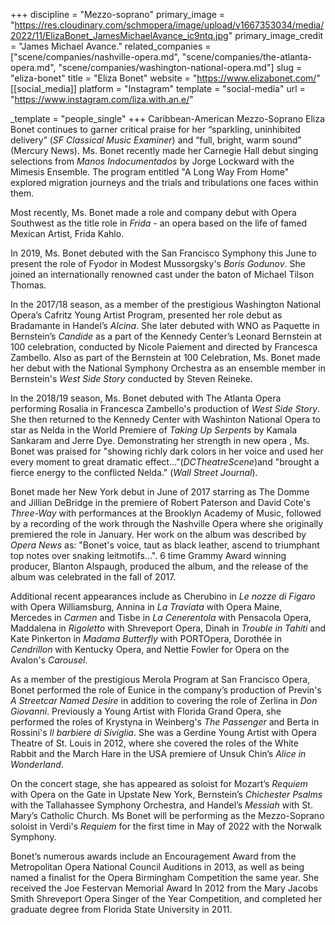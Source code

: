 +++
discipline = "Mezzo-soprano"
primary_image = "https://res.cloudinary.com/schmopera/image/upload/v1667353034/media/2022/11/ElizaBonet_JamesMichaelAvance_ic9ntq.jpg"
primary_image_credit = "James Michael Avance."
related_companies = ["scene/companies/nashville-opera.md", "scene/companies/the-atlanta-opera.md", "scene/companies/washington-national-opera.md"]
slug = "eliza-bonet"
title = "Eliza Bonet"
website = "https://www.elizabonet.com/"
[[social_media]]
platform = "Instagram"
template = "social-media"
url = "https://www.instagram.com/liza.with.an.e/"

_template = "people_single"
+++
Caribbean-American Mezzo-Soprano Eliza Bonet continues to garner critical praise for her “sparkling, uninhibited delivery” (_SF Classical Music Examiner_) and “full, bright, warm sound” (Mercury News). Ms. Bonet recently made her Carnegie Hall debut singing selections from _Manos Indocumentados_ by Jorge Lockward with the Mimesis Ensemble. The program entitled "A Long Way From Home" explored migration journeys and the trials and tribulations one faces within them.

Most recently, Ms. Bonet made a role and company debut with Opera Southwest as the title role in _Frida -_ an opera based on the life of famed Mexican Artist, Frida Kahlo.

In 2019, Ms. Bonet debuted with the San Francisco Symphony this June to present the role of Fyodor in Modest Mussorgsky's _Boris Godunov_. She joined an internationally renowned cast under the baton of Michael Tilson Thomas.

In the 2017/18 season, as a member of the prestigious Washington National Opera’s Cafritz Young Artist Program, presented her role debut as Bradamante in Handel’s _Alcina_. She later debuted with WNO as Paquette in Bernstein’s _Candide_ as a part of the Kennedy Center’s Leonard Bernstein at 100 celebration, conducted by Nicole Paiement and directed by Francesca Zambello. Also as part of the Bernstein at 100 Celebration, Ms. Bonet made her debut with the National Symphony Orchestra as an ensemble member in Bernstein's _West Side Story_ conducted by Steven Reineke.

In the 2018/19 season, Ms. Bonet debuted with The Atlanta Opera performing Rosalia in Francesca Zambello's production of _West Side Story_. She then returned to the Kennedy Center with Washinton National Opera to star as Nelda in the World Premiere of _Taking Up Serpents_ by Kamala Sankaram and Jerre Dye. Demonstrating her strength in new opera , Ms. Bonet was praised for "showing richly dark colors in her voice and used her every moment to great dramatic effect..."(_DCTheatreScene_)and "brought a fierce energy to the conflicted Nelda." (_Wall Street Journal_).

Bonet made her New York debut in June of 2017 starring as The Domme and Jillian DeBridge in the premiere of Robert Paterson and David Cote's _Three-Way_ with performances at the Brooklyn Academy of Music, followed by a recording of the work through the Nashville Opera where she originally premiered the role in January. Her work on the album was described by _Opera News_ as: "Bonet's voice, taut as black leather, ascend to triumphant top notes over snaking leitmotifs...". 6 time Grammy Award winning producer, Blanton Alspaugh, produced the album, and the release of the album was celebrated in the fall of 2017.

Additional recent appearances include as Cherubino in _Le nozze di Figaro_ with Opera Williamsburg, Annina in _La Traviata_ with Opera Maine, Mercedes in _Carmen_ and Tisbe in _La Cenerentola_ with Pensacola Opera, Maddalena in _Rigoletto_ with Shreveport Opera, Dinah in _Trouble in Tahiti_ and Kate Pinkerton in _Madama Butterfly_ with PORTOpera, Dorothée in _Cendrillon_ with Kentucky Opera, and Nettie Fowler for Opera on the Avalon's _Carousel_.

As a member of the prestigious Merola Program at San Francisco Opera, Bonet performed the role of Eunice in the company’s production of Previn's _A Streetcar Named Desire_ in addition to covering the role of Zerlina in _Don Giovanni_. Previously a Young Artist with Florida Grand Opera, she performed the roles of Krystyna in Weinberg's _The Passenger_ and Berta in Rossini's _Il barbiere di Siviglia_. She was a Gerdine Young Artist with Opera Theatre of St. Louis in 2012, where she covered the roles of the White Rabbit and the March Hare in the USA premiere of Unsuk Chin’s _Alice in Wonderland_.

On the concert stage, she has appeared as soloist for Mozart’s _Requiem_ with Opera on the Gate in Upstate New York, Bernstein’s _Chichester Psalms_ with the Tallahassee Symphony Orchestra, and Handel’s _Messiah_ with St. Mary’s Catholic Church. Ms Bonet will be performing as the Mezzo-Soprano soloist in Verdi's _Requiem_ for the first time in May of 2022 with the Norwalk Symphony.

Bonet’s numerous awards include an Encouragement Award from the Metropolitan Opera National Council Auditions in 2013, as well as being named a finalist for the Opera Birmingham Competition the same year. She received the Joe Festervan Memorial Award In 2012 from the Mary Jacobs Smith Shreveport Opera Singer of the Year Competition, and completed her graduate degree from Florida State University in 2011.